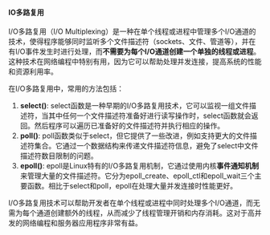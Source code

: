 #### IO多路复用

I/O多路复用（I/O Multiplexing）是一种在单个线程或进程中管理多个I/O通道的技术，使得程序能够同时监听多个文件描述符（sockets、文件、管道等），并在有I/O事件发生时进行处理，而**不需要为每个I/O通道创建一个单独的线程或进程**。这种技术在网络编程中特别有用，因为它可以帮助处理并发连接，提高系统的性能和资源利用率。

在I/O多路复用中，常用的方法包括：

1. **select()**: select函数是一种早期的I/O多路复用技术，它可以监视一组文件描述符，当其中任何一个文件描述符准备好进行读写操作时，select函数就会返回。然后程序可以遍历已准备好的文件描述符并执行相应的操作。
2. **poll()**: poll函数类似于select，但它提供了一些改进，例如支持更大的文件描述符集合。它通过一个数据结构来传递文件描述符信息，避免了select中文件描述符数目限制的问题。
3. **epoll()**: epoll是Linux特有的I/O多路复用机制，它通过使用内核**事件通知机制**来管理大量的文件描述符。它分为epoll_create、epoll_ctl和epoll_wait三个主要函数。相比于select和poll，epoll在处理大量并发连接时性能更好。

I/O多路复用技术可以帮助开发者在单个线程或进程中同时处理多个I/O通道，而无需为每个通道创建额外的线程，从而减少了线程管理开销和内存消耗。这对于高并发的网络编程和服务器应用程序非常有益。